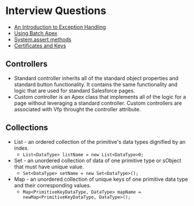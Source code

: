 # Interview Questions
* [An Introduction to Exception Handling](https://developer.salesforce.com/page/An_Introduction_to_Exception_Handling)
* [Using Batch Apex](https://developer.salesforce.com/docs/atlas.en-us.apexcode.meta/apexcode/apex_batch_interface.htm)
* [System.assert methods](https://developer.salesforce.com/forums/?id=906F00000008x42IAA)
* [Certificates and Keys](https://help.salesforce.com/articleView?id=security_keys_about.htm&type=5)

## Controllers
* Standard controller inherits all of the standard object properties and standard button functionality.  It contains the same functionality and logic that are used for standard Salesforce pages.
* Custom controller is an Apex class that implements all of the logic for a page without leveraging a standard controller.  Custom controllers are associated with Vfp throught the controller attribute.

## Collections
* List - an ordered collection of the primitive's data types dignified by an index.
     * `List<DataType> listName = new List<DataType>0;`
* Set - an unordered collection of data of one primitive type or sObject that must have unique value.
     * `Set<DataType> setName = new Set<DataType>();` 
* Map - an unordered collection of unique keys of one primitive data type and their corresponding values.
    * `Map<PrimitiveKeyDataType, DataType> mapName = newMap<PrimitiveKeyDataType, DataType>();`
